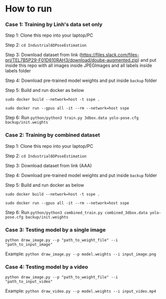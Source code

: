 # How to run
### Case 1: Training by Linh's data set only

Step 1: Clone this repo into your laptop/PC

Step 2: `cd Industrial6DPoseEstimation`

Step 3: Download dataset from link (https://files.slack.com/files-pri/TEL7B5P29-F01D610RAH3/download/doube-augmented.zip) and put inside this repo with all images inside JPEGImages and all labels inside labels folder

Step 4: Download pre-trained model weights and put inside `backup` folder

Step 5: Build and run docker as below

`sudo docker build --network=host -t sspe .`

`sudo docker run --gpus all -it --rm --network=host sspe`

Step 6: Run `python/python3 train.py 3dbox.data yolo-pose.cfg backup/init.weights`


### Case 2: Training by combined dataset

Step 1: Clone this repo into your laptop/PC

Step 2: `cd Industrial6DPoseEstimation`

Step 3: Download dataset from link (AAA) 

Step 4: Download pre-trained model weights and put inside `backup` folder

Step 5: Build and run docker as below

`sudo docker build --network=host -t sspe .`

`sudo docker run --gpus all -it --rm --network=host sspe`

Step 6: Run `python/python3 combined_train.py combined_3dbox.data yolo-pose.cfg backup/init.weights`

### Case 3: Testing model by a single image

`python draw_image.py --p "path_to_weight_file" --i "path_to_input_image"`

Example: `python draw_image.py --p model.weights --i input_image.png`

### Case 4: Testing model by a video

`python draw_image.py --p "path_to_weight_file" --i "path_to_input_video"`

Example: `python draw_video.py --p model.weights --i input_video.mp4 `
